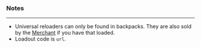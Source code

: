 ### Notes
---
- Universal reloaders can only be found in backpacks. They are also sold by the [Merchant](https://gitlab.com/accensi/hd-merchant) if you have that loaded.
- Loadout code is `url`.